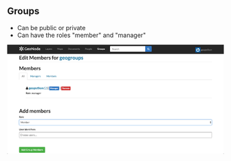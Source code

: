 ## Groups

- Can be public or private
- Can have the roles "member" and "manager"

![Group roles](css/img/grouproles.png)
